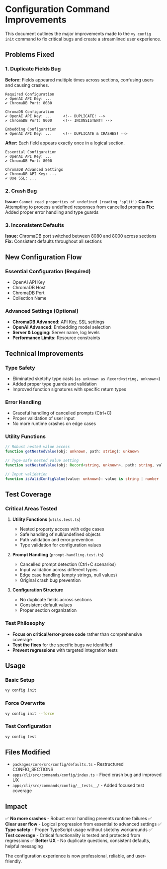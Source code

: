 # Configuration Command Improvements

This document outlines the major improvements made to the `vy config init` command to fix critical bugs and create a streamlined user experience.

## Problems Fixed

### 1. **Duplicate Fields Bug**
**Before:** Fields appeared multiple times across sections, confusing users and causing crashes.
```
Required Configuration
✔ OpenAI API Key: ...
✔ ChromaDB Port: 8080

ChromaDB Configuration
✔ OpenAI API Key: ...     <!-- DUPLICATE! -->
✔ ChromaDB Port: 8000     <!-- INCONSISTENT! -->

Embedding Configuration
✖ OpenAI API Key: ...     <!-- DUPLICATE & CRASHES! -->
```

**After:** Each field appears exactly once in a logical section.
```
Essential Configuration
✔ OpenAI API Key: ...
✔ ChromaDB Port: 8000

ChromaDB Advanced Settings
✔ ChromaDB API Key: ...
✔ Use SSL: ...
```

### 2. **Crash Bug**
**Issue:** `Cannot read properties of undefined (reading 'split')`
**Cause:** Attempting to process undefined responses from cancelled prompts
**Fix:** Added proper error handling and type guards

### 3. **Inconsistent Defaults**
**Issue:** ChromaDB port switched between 8080 and 8000 across sections
**Fix:** Consistent defaults throughout all sections

## New Configuration Flow

### Essential Configuration (Required)
- OpenAI API Key
- ChromaDB Host
- ChromaDB Port
- Collection Name

### Advanced Settings (Optional)
- **ChromaDB Advanced:** API Key, SSL settings
- **OpenAI Advanced:** Embedding model selection
- **Server & Logging:** Server name, log levels
- **Performance Limits:** Resource constraints

## Technical Improvements

### Type Safety
- Eliminated sketchy type casts (`as unknown as Record<string, unknown>`)
- Added proper type guards and validation
- Improved function signatures with specific return types

### Error Handling
- Graceful handling of cancelled prompts (Ctrl+C)
- Proper validation of user input
- No more runtime crashes on edge cases

### Utility Functions
```typescript
// Robust nested value access
function getNestedValue(obj: unknown, path: string): unknown

// Type-safe nested value setting
function setNestedValue(obj: Record<string, unknown>, path: string, value: string | number | boolean): void

// Input validation
function isValidConfigValue(value: unknown): value is string | number | boolean
```

## Test Coverage

### Critical Areas Tested

1. **Utility Functions** (`utils.test.ts`)
   - Nested property access with edge cases
   - Safe handling of null/undefined objects
   - Path validation and error prevention
   - Type validation for configuration values

2. **Prompt Handling** (`prompt-handling.test.ts`)
   - Cancelled prompt detection (Ctrl+C scenarios)
   - Input validation across different types
   - Edge case handling (empty strings, null values)
   - Original crash bug prevention

3. **Configuration Structure**
   - No duplicate fields across sections
   - Consistent default values
   - Proper section organization

### Test Philosophy
- **Focus on critical/error-prone code** rather than comprehensive coverage
- **Test the fixes** for the specific bugs we identified
- **Prevent regressions** with targeted integration tests

## Usage

### Basic Setup
```bash
vy config init
```

### Force Overwrite
```bash
vy config init --force
```

### Test Configuration
```bash
vy config test
```

## Files Modified

- `packages/core/src/config/defaults.ts` - Restructured CONFIG_SECTIONS
- `apps/cli/src/commands/config/index.ts` - Fixed crash bug and improved UX
- `apps/cli/src/commands/config/__tests__/` - Added focused test coverage

## Impact

✅ **No more crashes** - Robust error handling prevents runtime failures
✅ **Clear user flow** - Logical progression from essential to advanced settings
✅ **Type safety** - Proper TypeScript usage without sketchy workarounds
✅ **Test coverage** - Critical functionality is tested and protected from regressions
✅ **Better UX** - No duplicate questions, consistent defaults, helpful messaging

The configuration experience is now professional, reliable, and user-friendly.
